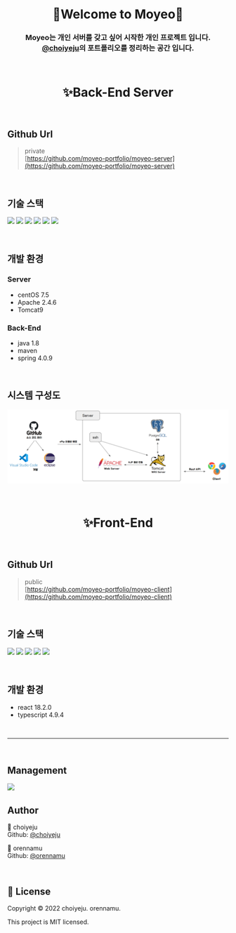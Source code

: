 <div align="center">
    <h1>🙂Welcome to <b>Moyeo</b>🙂</h1>

### Moyeo는 개인 서버를 갖고 싶어 시작한 개인 프로젝트 입니다.<br>[@choiyeju](https://github.com/choiyeju)의 포트폴리오를 정리하는 공간 입니다.

</div>

<br>

<div align="center">
    <h1>✨Back-End Server</h1>
</div>

<br>

## **Github Url**

> private<br>
> [https://github.com/moyeo-portfolio/moyeo-server](https://github.com/moyeo-portfolio/moyeo-server)


<br>

## **기술 스택**

<!-- <img src="https://img.shields.io/badge/amazonaws-232F3E?style=for-the-badge&logo=amazonaws&logoColor=white">(현재 미사용) -->

<img src="https://img.shields.io/badge/centOS7-4FC08D?style=for-the-badge&logo=centOS&logoColor=black"> <img src="https://img.shields.io/badge/apache-DD0031?style=for-the-badge&logo=apache&logoColor=black"> <img src="https://img.shields.io/badge/tomcat-F8DC75?style=for-the-badge&logo=apachetomcat&logoColor=black"> <img src="https://img.shields.io/badge/java-007396?style=for-the-badge&logo=java&logoColor=white"> <img src="https://img.shields.io/badge/spring-6DB33F?style=for-the-badge&logo=spring&logoColor=white"> <img src="https://img.shields.io/badge/postgreSQL-4479A1?style=for-the-badge&logo=postgreSQL&logoColor=white">

<br>

## **개발 환경**

### **Server**

- centOS 7.5<br>
- Apache 2.4.6<br>
- Tomcat9<br>

### **Back-End**

- java 1.8<br>
- maven<br>
- spring 4.0.9<br>

<br>

## **시스템 구성도**

![시스템 구성도](./system_com.png)

<br>

<div align="center">
    <h1>✨Front-End</h1>
</div>

<br>

## **Github Url**

> public<br>
> [https://github.com/moyeo-portfolio/moyeo-client](https://github.com/moyeo-portfolio/moyeo-client)

<br>

## **기술 스택**

<img src="https://img.shields.io/badge/react-61DAFB?style=for-the-badge&logo=react&logoColor=black"> <img src="https://img.shields.io/badge/next.js-FCC624?style=for-the-badge&logo=next.js&logoColor=black"> <img src="https://img.shields.io/badge/typescript-339AF0?style=for-the-badge&logo=typescript&logoColor=white"> <img src="https://img.shields.io/badge/html5-E34F26?style=for-the-badge&logo=html5&logoColor=white"> <img src="https://img.shields.io/badge/scss-1572B6?style=for-the-badge&logo=scss&logoColor=white"> 

<br>

## **개발 환경**

- react 18.2.0<br>
- typescript 4.9.4<br>

<br>

<hr>

<br>

## **Management**

<img src="https://img.shields.io/badge/github-181717?style=for-the-badge&logo=github&logoColor=white">

<br>

## **Author**

👤 choiyeju<br>
Github: [@choiyeju](https://github.com/choiyeju)

👤 orennamu<br>
Github: [@orennamu](https://github.com/orennamu)

<br>

## **📝 License**

Copyright © 2022 choiyeju. orennamu.

This project is MIT licensed.

